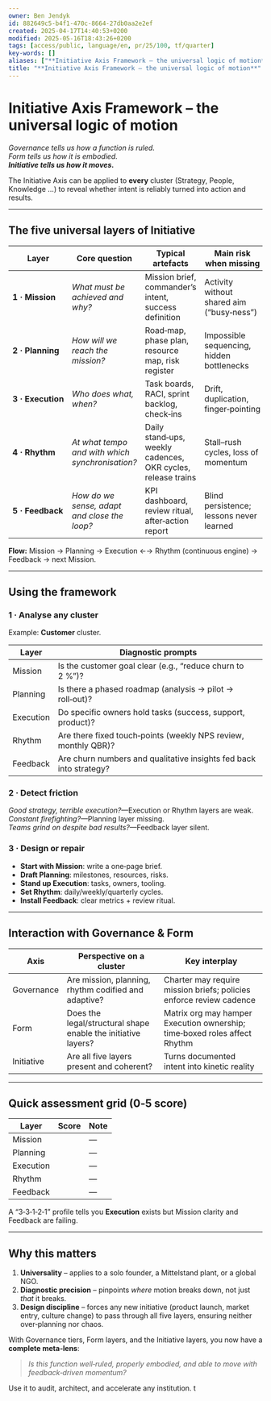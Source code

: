 ```yaml
---
owner: Ben Jendyk
id: 882649c5-b4f1-470c-8664-27db0aa2e2ef
created: 2025-04-17T14:40:53+0200
modified: 2025-05-16T18:43:26+0200
tags: [access/public, language/en, pr/25/100, tf/quarter]
key-words: []
aliases: ["**Initiative Axis Framework – the universal logic of motion**"]
title: "**Initiative Axis Framework – the universal logic of motion**"
---
```


# **Initiative Axis Framework – the universal logic of motion**

*Governance tells us how a function is ruled.  
Form tells us how it is embodied.  
**Initiative tells us how it moves.***  

The Initiative Axis can be applied to **every** cluster (Strategy, People, Knowledge …) to reveal whether intent is reliably turned into action and results.

---

## **The five universal layers of Initiative**

| Layer | Core question | Typical artefacts | Main risk when missing |
|-------|---------------|-------------------|------------------------|
| **1 · Mission** | *What must be achieved and why?* | Mission brief, commander’s intent, success definition | Activity without shared aim (“busy‑ness”) |
| **2 · Planning** | *How will we reach the mission?* | Road‑map, phase plan, resource map, risk register | Impossible sequencing, hidden bottlenecks |
| **3 · Execution** | *Who does what, when?* | Task boards, RACI, sprint backlog, check‑ins | Drift, duplication, finger‑pointing |
| **4 · Rhythm** | *At what tempo and with which synchronisation?* | Daily stand‑ups, weekly cadences, OKR cycles, release trains | Stall–rush cycles, loss of momentum |
| **5 · Feedback** | *How do we sense, adapt and close the loop?* | KPI dashboard, review ritual, after‑action report | Blind persistence; lessons never learned |

**Flow:** Mission → Planning → Execution ←→ Rhythm (continuous engine) → Feedback → next Mission.

---

## **Using the framework**

### 1 · Analyse any cluster  
Example: **Customer** cluster.

| Layer | Diagnostic prompts |
|-------|--------------------|
| Mission | Is the customer goal clear (e.g., “reduce churn to 2 %”)? |
| Planning | Is there a phased roadmap (analysis → pilot → roll‑out)? |
| Execution | Do specific owners hold tasks (success, support, product)? |
| Rhythm | Are there fixed touch‑points (weekly NPS review, monthly QBR)? |
| Feedback | Are churn numbers and qualitative insights fed back into strategy? |

### 2 · Detect friction  
*Good strategy, terrible execution?*—Execution or Rhythm layers are weak.  
*Constant firefighting?*—Planning layer missing.  
*Teams grind on despite bad results?*—Feedback layer silent.

### 3 · Design or repair  
- **Start with Mission**: write a one‑page brief.  
- **Draft Planning**: milestones, resources, risks.  
- **Stand up Execution**: tasks, owners, tooling.  
- **Set Rhythm**: daily/weekly/quarterly cycles.  
- **Install Feedback**: clear metrics + review ritual.

---

## **Interaction with Governance & Form**

| Axis | Perspective on a cluster | Key interplay |
|------|--------------------------|---------------|
| Governance | Are mission, planning, rhythm codified and adaptive? | Charter may require mission briefs; policies enforce review cadence |
| Form | Does the legal/structural shape enable the initiative layers? | Matrix org may hamper Execution ownership; time‑boxed roles affect Rhythm |
| Initiative | Are all five layers present and coherent? | Turns documented intent into kinetic reality |

---

## **Quick assessment grid (0‑5 score)**

| Layer | Score | Note |
|-------|-------|------|
| Mission |  | — |
| Planning |  | — |
| Execution |  | — |
| Rhythm |  | — |
| Feedback |  | — |

A “3‑3‑1‑2‑1” profile tells you **Execution** exists but Mission clarity and Feedback are failing.

---

## **Why this matters**

1. **Universality** – applies to a solo founder, a Mittelstand plant, or a global NGO.  
2. **Diagnostic precision** – pinpoints *where* motion breaks down, not just *that* it breaks.  
3. **Design discipline** – forces any new initiative (product launch, market entry, culture change) to pass through all five layers, ensuring neither over‑planning nor chaos.

With Governance tiers, Form layers, and the Initiative layers, you now have a **complete meta‑lens**:

> *Is this function well‑ruled, properly embodied, and able to move with feedback‑driven momentum?*  

Use it to audit, architect, and accelerate any institution. t